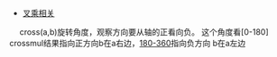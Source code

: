 * [叉乘相关](https://blog.csdn.net/yinhun2012/article/details/96021951)


&emsp; cross(a,b)旋转角度，观察方向要从轴的正看向负。 这个角度看[0-180] crossmul结果指向正方向b在a右边，[180-360](在u3d是[-180,0])指向负方向 b在a左边
